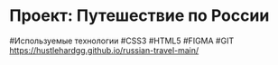 # Проект: Путешествие по России

#Используемые технологии
#CSS3
#HTML5
#FIGMA
#GIT
https://hustlehardgg.github.io/russian-travel-main/

